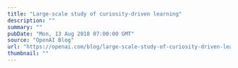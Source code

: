 ```yaml
---
title: "Large-scale study of curiosity-driven learning"
description: ""
summary: ""
pubDate: "Mon, 13 Aug 2018 07:00:00 GMT"
source: "OpenAI Blog"
url: "https://openai.com/blog/large-scale-study-of-curiosity-driven-learning"
thumbnail: ""
---
```


